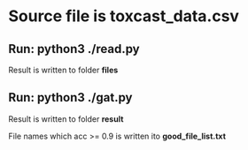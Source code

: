 # Source file is toxcast_data.csv
## Run: python3 ./read.py

Result is written to folder **files**

## Run: python3 ./gat.py

Result is written to folder **result**

File names which acc >= 0.9 is written ito **good_file_list.txt**
